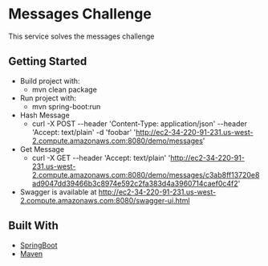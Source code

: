 # Messages Challenge
This service solves the messages challenge 


## Getting Started
* Build project with:
  * mvn clean package
* Run project with:  
  * mvn spring-boot:run
* Hash Message
  * curl -X POST --header 'Content-Type: application/json' --header 'Accept: text/plain' -d 'foobar' 'http://ec2-34-220-91-231.us-west-2.compute.amazonaws.com:8080/demo/messages'
* Get Message
  * curl -X GET --header 'Accept: text/plain' 'http://ec2-34-220-91-231.us-west-2.compute.amazonaws.com:8080/demo/messages/c3ab8ff13720e8ad9047dd39466b3c8974e592c2fa383d4a3960714caef0c4f2'
* Swagger is available at http://ec2-34-220-91-231.us-west-2.compute.amazonaws.com:8080/swagger-ui.html 


## Built With
* [SpringBoot](https://spring.io/projects/spring-boot) 
* [Maven](https://maven.apache.org/)
